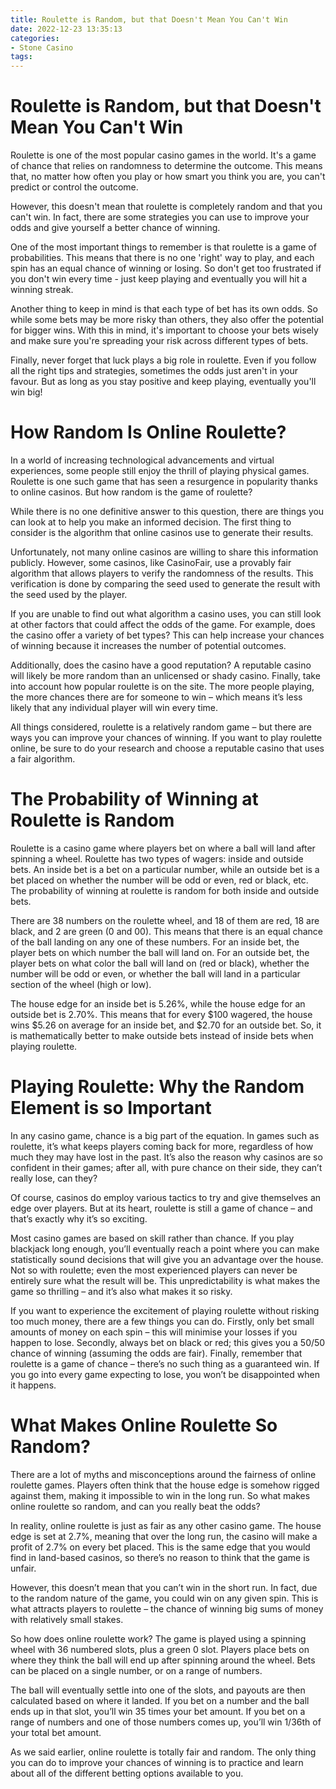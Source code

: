 ```yaml
---
title: Roulette is Random, but that Doesn't Mean You Can't Win 
date: 2022-12-23 13:35:13
categories:
- Stone Casino
tags:
---
```



#  Roulette is Random, but that Doesn't Mean You Can't Win 

Roulette is one of the most popular casino games in the world. It's a game of chance that relies on randomness to determine the outcome. This means that, no matter how often you play or how smart you think you are, you can't predict or control the outcome.

However, this doesn't mean that roulette is completely random and that you can't win. In fact, there are some strategies you can use to improve your odds and give yourself a better chance of winning.

One of the most important things to remember is that roulette is a game of probabilities. This means that there is no one 'right' way to play, and each spin has an equal chance of winning or losing. So don't get too frustrated if you don't win every time - just keep playing and eventually you will hit a winning streak.

Another thing to keep in mind is that each type of bet has its own odds. So while some bets may be more risky than others, they also offer the potential for bigger wins. With this in mind, it's important to choose your bets wisely and make sure you're spreading your risk across different types of bets.

Finally, never forget that luck plays a big role in roulette. Even if you follow all the right tips and strategies, sometimes the odds just aren't in your favour. But as long as you stay positive and keep playing, eventually you'll win big!

#  How Random Is Online Roulette? 

In a world of increasing technological advancements and virtual experiences, some people still enjoy the thrill of playing physical games. Roulette is one such game that has seen a resurgence in popularity thanks to online casinos. But how random is the game of roulette?

While there is no one definitive answer to this question, there are things you can look at to help you make an informed decision. The first thing to consider is the algorithm that online casinos use to generate their results. 

Unfortunately, not many online casinos are willing to share this information publicly. However, some casinos, like CasinoFair, use a provably fair algorithm that allows players to verify the randomness of the results. This verification is done by comparing the seed used to generate the result with the seed used by the player. 

If you are unable to find out what algorithm a casino uses, you can still look at other factors that could affect the odds of the game. For example, does the casino offer a variety of bet types? This can help increase your chances of winning because it increases the number of potential outcomes. 

Additionally, does the casino have a good reputation? A reputable casino will likely be more random than an unlicensed or shady casino. Finally, take into account how popular roulette is on the site. The more people playing, the more chances there are for someone to win – which means it’s less likely that any individual player will win every time. 

All things considered, roulette is a relatively random game – but there are ways you can improve your chances of winning. If you want to play roulette online, be sure to do your research and choose a reputable casino that uses a fair algorithm.

#  The Probability of Winning at Roulette is Random 

 Roulette is a casino game where players bet on where a ball will land after spinning a wheel. Roulette has two types of wagers: inside and outside bets. An inside bet is a bet on a particular number, while an outside bet is a bet placed on whether the number will be odd or even, red or black, etc. The probability of winning at roulette is random for both inside and outside bets.

There are 38 numbers on the roulette wheel, and 18 of them are red, 18 are black, and 2 are green (0 and 00). This means that there is an equal chance of the ball landing on any one of these numbers. For an inside bet, the player bets on which number the ball will land on. For an outside bet, the player bets on what color the ball will land on (red or black), whether the number will be odd or even, or whether the ball will land in a particular section of the wheel (high or low).

The house edge for an inside bet is 5.26%, while the house edge for an outside bet is 2.70%. This means that for every $100 wagered, the house wins $5.26 on average for an inside bet, and $2.70 for an outside bet. So, it is mathematically better to make outside bets instead of inside bets when playing roulette.

#  Playing Roulette: Why the Random Element is so Important 

In any casino game, chance is a big part of the equation. In games such as roulette, it’s what keeps players coming back for more, regardless of how much they may have lost in the past. It’s also the reason why casinos are so confident in their games; after all, with pure chance on their side, they can’t really lose, can they?

Of course, casinos do employ various tactics to try and give themselves an edge over players. But at its heart, roulette is still a game of chance – and that’s exactly why it’s so exciting.

Most casino games are based on skill rather than chance. If you play blackjack long enough, you’ll eventually reach a point where you can make statistically sound decisions that will give you an advantage over the house. Not so with roulette; even the most experienced players can never be entirely sure what the result will be. This unpredictability is what makes the game so thrilling – and it’s also what makes it so risky.

If you want to experience the excitement of playing roulette without risking too much money, there are a few things you can do. Firstly, only bet small amounts of money on each spin – this will minimise your losses if you happen to lose. Secondly, always bet on black or red; this gives you a 50/50 chance of winning (assuming the odds are fair). Finally, remember that roulette is a game of chance – there’s no such thing as a guaranteed win. If you go into every game expecting to lose, you won’t be disappointed when it happens.

#  What Makes Online Roulette So Random?

There are a lot of myths and misconceptions around the fairness of online roulette games. Players often think that the house edge is somehow rigged against them, making it impossible to win in the long run. So what makes online roulette so random, and can you really beat the odds?

In reality, online roulette is just as fair as any other casino game. The house edge is set at 2.7%, meaning that over the long run, the casino will make a profit of 2.7% on every bet placed. This is the same edge that you would find in land-based casinos, so there’s no reason to think that the game is unfair.

However, this doesn’t mean that you can’t win in the short run. In fact, due to the random nature of the game, you could win on any given spin. This is what attracts players to roulette – the chance of winning big sums of money with relatively small stakes.

So how does online roulette work? The game is played using a spinning wheel with 36 numbered slots, plus a green 0 slot. Players place bets on where they think the ball will end up after spinning around the wheel. Bets can be placed on a single number, or on a range of numbers.

The ball will eventually settle into one of the slots, and payouts are then calculated based on where it landed. If you bet on a number and the ball ends up in that slot, you’ll win 35 times your bet amount. If you bet on a range of numbers and one of those numbers comes up, you’ll win 1/36th of your total bet amount.

As we said earlier, online roulette is totally fair and random. The only thing you can do to improve your chances of winning is to practice and learn about all of the different betting options available to you.